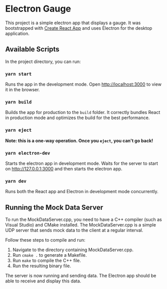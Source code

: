 # Electron Gauge

This project is a simple electron app that displays a gauge. It was bootstrapped with [Create React App](https://github.com/facebook/create-react-app) and uses Electron for the desktop application.

## Available Scripts

In the project directory, you can run:

### `yarn start`

Runs the app in the development mode. Open [http://localhost:3000](http://localhost:3000) to view it in the browser.

### `yarn build`

Builds the app for production to the `build` folder. It correctly bundles React in production mode and optimizes the build for the best performance.

### `yarn eject`

**Note: this is a one-way operation. Once you `eject`, you can't go back!**

### `yarn electron-dev`

Starts the electron app in development mode. Waits for the server to start on http://127.0.0.1:3000 and then starts the electron app.

### `yarn dev`

Runs both the React app and Electron in development mode concurrently.

## Running the Mock Data Server

To run the MockDataServer.cpp, you need to have a C++ compiler (such as Visual Studio) and CMake installed. The MockDataServer.cpp is a simple UDP server that sends mock data to the client at a regular interval.

Follow these steps to compile and run:

1. Navigate to the directory containing MockDataServer.cpp.
2. Run `cmake .` to generate a Makefile.
3. Run `make` to compile the C++ file.
4. Run the resulting binary file.

The server is now running and sending data. The Electron app should be able to receive and display this data.
